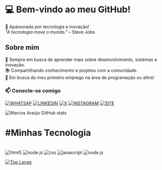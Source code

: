 # 💻 Bem-vindo ao meu GitHub!

🚀 Apaixonado por tecnologia e inovação!  
*"A tecnologia move o mundo."* – Steve Jobs

## Sobre mim  
🎯 Sempre em busca de aprender mais sobre desenvolvimento, sistemas e inovação.  
📚 Compartilhando conhecimento e projetos com a comunidade.  
💼 Em busca do meu primeiro emprego na área de programação ou afins!

### 📫 Conecte-se comigo 

[![WHATSAP](https://img.shields.io/badge/WhatsApp-25D366?style=for-the-badge&logo=whatsapp&logoColor=white)](https://wa.me/message/EDPU4GLOAY6PM1)
[![LINKEDIN](https://img.shields.io/badge/LinkedIn-0077B5?style=for-the-badge&logo=linkedin&logoColor=white)](https://www.linkedin.com/in/marcos-araujo-a76912274)
[![X](https://img.shields.io/badge/Twitter-1DA1F2?style=for-the-badge&logo=twitter&logoColor=white)](https://x.com/marcosantaraujo?t=Oj_cGwRKyNZoeKsLEL0Duw&s=09)
[![INSTAGRAM](https://img.shields.io/badge/Instagram-E4405F?style=for-the-badge&logo=instagram&logoColor=white)](https://www.instagram.com/MARCOSARAUJO_TEC)
[![SITE](https://img.shields.io/badge/GeeksforGeeks-298D46?style=for-the-badge&logo=geeksforgeeks&logoColor=white)](https://beatrizemarcos.netlify.app/)


![Marcos Araújo GitHub stats](https://github-readme-stats.vercel.app/api?username=DevMarcosAraujo&theme=highcontrast)


#  #Minhas Tecnologia
<div style="display: inline_block"><br/>
<img align="center" alt="html5"src="https://img.shields.io/badge/HTML5-E34F26?style=for-the-badge&logo=html5&logoColor=white"/>
<img align="center" alt="node.js"src="https://img.shields.io/badge/React-20232A?style=for-the-badge&logo=react&logoColor=61DAFB"/>
<img align="center" alt="css"src="https://img.shields.io/badge/CSS-239120?&style=for-the-badge&logo=css3&logoColor=white"/>
<img align="center" alt="javascript"src="https://img.shields.io/badge/JavaScript-F7DF1E?style=for-the-badge&logo=javascript&logoColor=black"/>
<img align="center" alt="node.js"src="https://img.shields.io/badge/Node.js-43853D?style=for-the-badge&logo=node.js&logoColor=white"/>
</div >




[![Top Langs](https://github-readme-stats.vercel.app/api/top-langs/?username=devmarcosaraujo&layout=donut)](https://github.com/anuraghazra/github-readme-stats)
